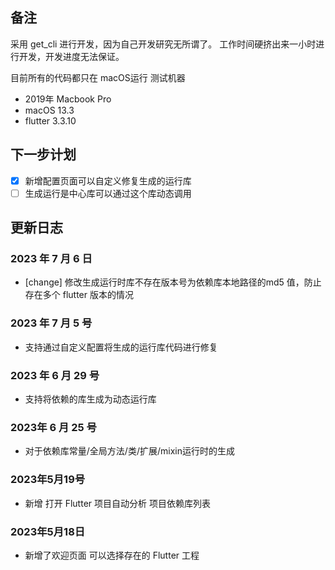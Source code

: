 ## 备注

采用 get_cli 进行开发，因为自己开发研究无所谓了。
工作时间硬挤出来一小时进行开发，开发进度无法保证。

目前所有的代码都只在 macOS运行
测试机器

- 2019年 Macbook Pro
- macOS 13.3
- flutter 3.3.10

## 下一步计划

- [x] 新增配置页面可以自定义修复生成的运行库
- [ ] 生成运行是中心库可以通过这个库动态调用

## 更新日志

### 2023 年  7  月  6  日

- [change] 修改生成运行时库不存在版本号为依赖库本地路径的md5 值，防止存在多个 flutter 版本的情况

### 2023 年 7  月  5  号

- 支持通过自定义配置将生成的运行库代码进行修复

### 2023 年 6 月 29 号
- 支持将依赖的库生成为动态运行库

### 2023年 6 月 25  号
- 对于依赖库常量/全局方法/类/扩展/mixin运行时的生成

### 2023年5月19号
- 新增 打开 Flutter 项目自动分析 项目依赖库列表

### 2023年5月18日
- 新增了欢迎页面 可以选择存在的 Flutter 工程
